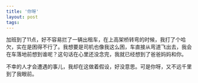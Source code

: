 ```yaml
---
title: '你呀'
layout: post
tags:
---
```



加班到了11点，好不容易拦了一辆出租车，在上高架桥转弯的时候，我打了个哈欠，实在是困得不行了。我想要是司机也像我这么困，车直接从弯道飞出去，我会在车落地前想到谁呢？这句话在心里还没念完，我就已经想到了爸爸妈妈和你。

不幸的人才会遭遇的事儿，我却在这做着假设，好没意思。可是你呀，又不远千里到了我眼前。






